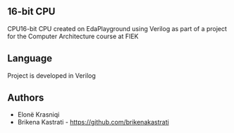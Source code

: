 ## 16-bit CPU 
CPU16-bit CPU created on EdaPlayground using Verilog as part of a project for the Computer Architecture course at FIEK

## Language
Project is developed in Verilog

## Authors
* Elonë Krasniqi
* Brikena Kastrati - https://github.com/brikenakastrati
